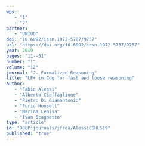 ```yaml
---
wps: 
   - "1"
   - "2"
partner: 
   - "UNIUD"
doi: "10.6092/issn.1972-5787/9757"
url: "https://doi.org/10.6092/issn.1972-5787/9757"
year: 2019
pages: "11--51"
number: "1"
volume: "12"
journal: "J. Formalized Reasoning"
title: "LF+ in Coq for fast and loose reasoning"
author: 
   - "Fabio Alessi"
   - "Alberto Ciaffaglione"
   - "Pietro Di Gianantonio"
   - "Furio Honsell"
   - "Marina Lenisa"
   - "Ivan Scagnetto"
type: "article"
id: "DBLP:journals/jfrea/AlessiCGHLS19"
published: "true"
---
```

